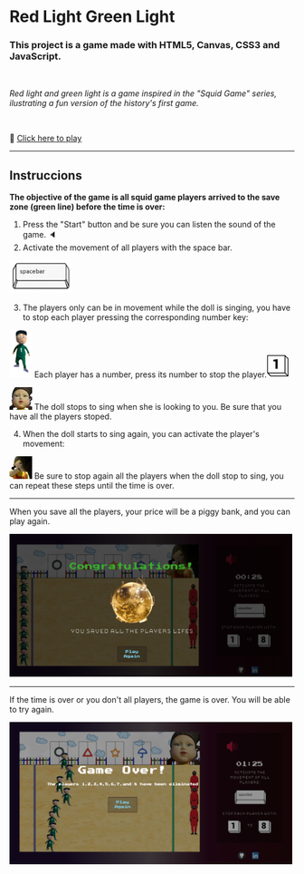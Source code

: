# Red Light Green Light

### **This project is a game made with HTML5, Canvas, CSS3 and JavaScript.**

</br>

_Red light and green light is a game inspired in the "Squid Game" series, ilustrating a fun version of the history's first game._

</br>

👾 [Click here to play](https://tatianaprada.github.io/red-light-green-light)

---

## Instruccions

**The objective of the game is all squid game players arrived to the save zone (green line) before the time is over:**

1. Press the "Start" button and be sure you can listen the sound of the game. 🔈
2. Activate the movement of all players with the space bar.

<img width="110em" src="./images/spacebar-image.png">

3. The players only can be in movement while the doll is singing, you have to stop each player pressing the corresponding number key:

<img width="40em" src="./images/players/player_1.png"> Each player has a number, press its number to stop the player.<img width="40em" src="./images/number1.png">

<img width="40em" src="./images/evil_doll_2.png"> The doll stops to sing when she is looking to you. Be sure that you have all the players stoped.

4. When the doll starts to sing again, you can activate the player's movement:

<img width="40em" src="./images/evil_doll_1.png"> Be sure to stop again all the players when the doll stop to sing, you can repeat these steps until the time is over.

---

When you save all the players, your price will be a piggy bank, and you can play again.

<img width="500em" src="./images/winner-screen.png">

---

If the time is over or you don't all players, the game is over. You will be able to try again.

<img width="500em" src="./images/gameover-screen.png">
